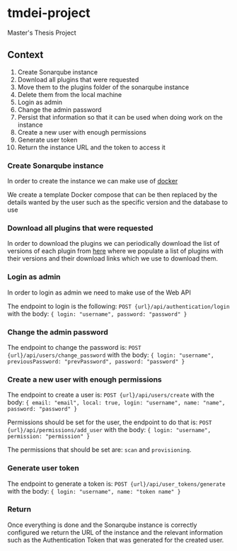 # tmdei-project
Master's Thesis Project

## Context

1. Create Sonarqube instance
2. Download all plugins that were requested
3. Move them to the plugins folder of the sonarqube instance
4. Delete them from the local machine
5. Login as admin
6. Change the admin password
7. Persist that information so that it can be used when doing work on the instance
8. Create a new user with enough permissions
9. Generate user token
10. Return the instance URL and the token to access it

### Create Sonarqube instance

In order to create the instance we can make use of [docker](https://hub.docker.com/_/sonarqube/)

We create a template Docker compose that can be then replaced by the details wanted by the user such as the specific version and the database to use

### Download all plugins that were requested

In order to download the plugins we can periodically download the list of versions of each plugin from [here](https://update.sonarsource.org/) where we populate a list of plugins with their versions and their download links which we use to download them.

### Login as admin

In order to login as admin we need to make use of the Web API

The endpoint to login is the following: `POST {url}/api/authentication/login` with the body: `{ login: "username", password: "password" }`

### Change the admin password

The endpoint to change the password is: `POST {url}/api/users/change_password` with the body: `{ login: "username", previousPassword: "prevPassword", password: "password" }`

### Create a new user with enough permissions

The endpoint to create a user is: `POST {url}/api/users/create` with the body: `{ email: "email", local: true, login: "username", name: "name", password: "password" }`

Permissions should be set for the user, the endpoint to do that is: `POST {url}/api/permissions/add_user` with the body: `{ login: "username", permission: "permission" }`

The permissions that should be set are: `scan` and `provisioning`.

### Generate user token

The endpoint to generate a token is: `POST {url}/api/user_tokens/generate` with the body: `{ login: "username", name: "token name" }`

### Return

Once everything is done and the Sonarqube instance is correctly configured we return the URL of the instance and the relevant information such as the Authentication Token that was generated for the created user.